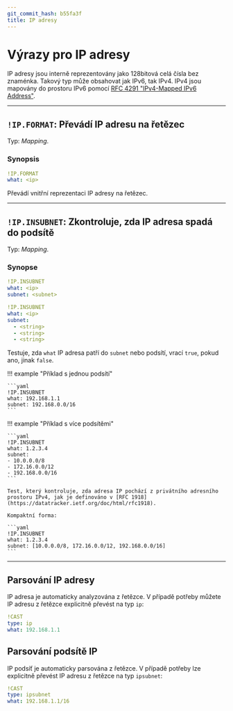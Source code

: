 ```yaml
---
git_commit_hash: b55fa3f
title: IP adresy
---
```


# Výrazy pro IP adresy


IP adresy jsou interně reprezentovány jako 128bitová celá čísla bez znaménka.
Takový typ může obsahovat jak IPv6, tak IPv4.
IPv4 jsou mapovány do prostoru IPv6 pomocí [RFC 4291 "IPv4-Mapped IPv6 Address"](https://datatracker.ietf.org/doc/html/rfc4291#section-2.5.5.2).

--- 

## `!IP.FORMAT`: Převádí IP adresu na řetězec  

Typ: _Mapping_.

### Synopsis

```yaml
!IP.FORMAT
what: <ip>
```

Převádí vnitřní reprezentaci IP adresy na řetězec.


--- 

## `!IP.INSUBNET`: Zkontroluje, zda IP adresa spadá do podsítě 

Typ: _Mapping_.

### Synopse

```yaml
!IP.INSUBNET
what: <ip>
subnet: <subnet>
```

```yaml
!IP.INSUBNET
what: <ip>
subnet:
  - <string>
  - <string>
  - <string>
```

Testuje, zda `what` IP adresa patří do `subnet` nebo podsítí, vrací `true`, pokud ano, jinak `false`.

!!! example "Příklad s jednou podsítí"

	```yaml
	!IP.INSUBNET
	what: 192.168.1.1
	subnet: 192.168.0.0/16
	```


!!! example "Příklad s více podsítěmi"

	```yaml
	!IP.INSUBNET
	what: 1.2.3.4
	subnet:
	- 10.0.0.0/8
	- 172.16.0.0/12
	- 192.168.0.0/16
	```

	Test, který kontroluje, zda adresa IP pochází z privátního adresního prostoru IPv4, jak je definováno v [RFC 1918](https://datatracker.ietf.org/doc/html/rfc1918).

	Kompaktní forma:

	```yaml
	!IP.INSUBNET
	what: 1.2.3.4
	subnet: [10.0.0.0/8, 172.16.0.0/12, 192.168.0.0/16]
	```


---

## Parsování IP adresy

IP adresa je automaticky analyzována z řetězce.
V případě potřeby můžete IP adresu z řetězce explicitně převést na typ `ip`:

```yaml
!CAST
type: ip
what: 192.168.1.1
```


## Parsování podsítě IP

IP podsíť je automaticky parsována z řetězce.
V případě potřeby lze explicitně převést IP adresu z řetězce na typ `ipsubnet`:

```yaml
!CAST
type: ipsubnet
what: 192.168.1.1/16
```
